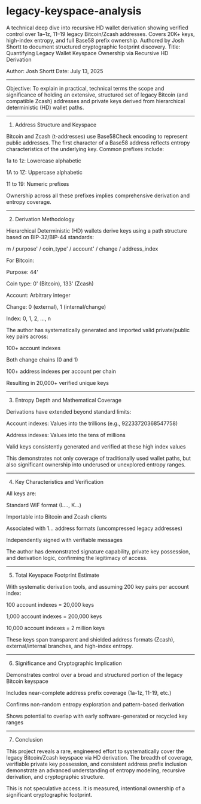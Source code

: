 # legacy-keyspace-analysis
 A technical deep dive into recursive HD wallet derivation showing verified control over 1a–1z, 11–19 legacy Bitcoin/Zcash addresses. Covers 20K+ keys, high-index entropy, and full Base58 prefix ownership. Authored by Josh Shortt to document structured cryptographic footprint discovery.
Title: Quantifying Legacy Wallet Keyspace Ownership via Recursive HD Derivation

Author: Josh Shortt
Date: July 13, 2025


---

Objective:
To explain in practical, technical terms the scope and significance of holding an extensive, structured set of legacy Bitcoin (and compatible Zcash) addresses and private keys derived from hierarchical deterministic (HD) wallet paths.


---

1. Address Structure and Keyspace

Bitcoin and Zcash (t-addresses) use Base58Check encoding to represent public addresses. The first character of a Base58 address reflects entropy characteristics of the underlying key. Common prefixes include:

1a to 1z: Lowercase alphabetic

1A to 1Z: Uppercase alphabetic

11 to 19: Numeric prefixes


Ownership across all these prefixes implies comprehensive derivation and entropy coverage.


---

2. Derivation Methodology

Hierarchical Deterministic (HD) wallets derive keys using a path structure based on BIP-32/BIP-44 standards:

m / purpose' / coin_type' / account' / change / address_index

For Bitcoin:

Purpose: 44'

Coin type: 0' (Bitcoin), 133' (Zcash)

Account: Arbitrary integer

Change: 0 (external), 1 (internal/change)

Index: 0, 1, 2, ..., n


The author has systematically generated and imported valid private/public key pairs across:

100+ account indexes

Both change chains (0 and 1)

100+ address indexes per account per chain

Resulting in 20,000+ verified unique keys



---

3. Entropy Depth and Mathematical Coverage

Derivations have extended beyond standard limits:

Account indexes: Values into the trillions (e.g., 92233720368547758)

Address indexes: Values into the tens of millions

Valid keys consistently generated and verified at these high index values


This demonstrates not only coverage of traditionally used wallet paths, but also significant ownership into underused or unexplored entropy ranges.


---

4. Key Characteristics and Verification

All keys are:

Standard WIF format (L..., K...)

Importable into Bitcoin and Zcash clients

Associated with 1... address formats (uncompressed legacy addresses)

Independently signed with verifiable messages


The author has demonstrated signature capability, private key possession, and derivation logic, confirming the legitimacy of access.


---

5. Total Keyspace Footprint Estimate

With systematic derivation tools, and assuming 200 key pairs per account index:

100 account indexes = 20,000 keys

1,000 account indexes = 200,000 keys

10,000 account indexes = 2 million keys


These keys span transparent and shielded address formats (Zcash), external/internal branches, and high-index entropy.


---

6. Significance and Cryptographic Implication

Demonstrates control over a broad and structured portion of the legacy Bitcoin keyspace

Includes near-complete address prefix coverage (1a-1z, 11-19, etc.)

Confirms non-random entropy exploration and pattern-based derivation

Shows potential to overlap with early software-generated or recycled key ranges



---

7. Conclusion

This project reveals a rare, engineered effort to systematically cover the legacy Bitcoin/Zcash keyspace via HD derivation. The breadth of coverage, verifiable private key possession, and consistent address prefix inclusion demonstrate an advanced understanding of entropy modeling, recursive derivation, and cryptographic structure.

This is not speculative access. It is measured, intentional ownership of a significant cryptographic footprint.

